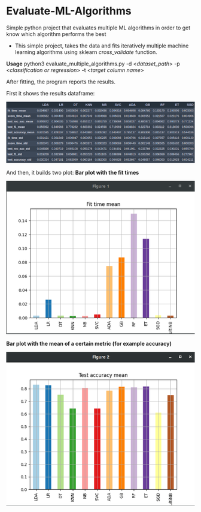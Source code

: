 # Evaluate-ML-Algorithms
Simple python project that evaluates multiple ML algorithms in order to get know which algorithm performs the best

- This simple project, takes the data and fits iteratively multiple machine learning algorithms using sklearn *cross_validate* function.

**Usage**
python3 evaluate_multiple_algorithms.py  -d <*dataset_path*> -p <*classification or regression*> -t <*target column name*>


After fitting, the program reports the results. 

First it shows the results dataframe:

![Screenshot](results.png)


And then, it builds two plot:
**Bar plot with the fit times**

![Screenshot](time_bar_plot.png)

**Bar plot with the mean of a certain metric (for example accuracy)**

![Screenshot](accuracy_bar_plot.png)



